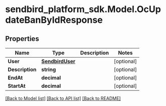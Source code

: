 
# sendbird_platform_sdk.Model.OcUpdateBanByIdResponse

## Properties

Name | Type | Description | Notes
------------ | ------------- | ------------- | -------------
**User** | [**SendbirdUser**](SendbirdUser.md) |  | [optional] 
**Description** | **string** |  | [optional] 
**EndAt** | **decimal** |  | [optional] 
**StartAt** | **decimal** |  | [optional] 

[[Back to Model list]](../README.md#documentation-for-models)
[[Back to API list]](../README.md#documentation-for-api-endpoints)
[[Back to README]](../README.md)

